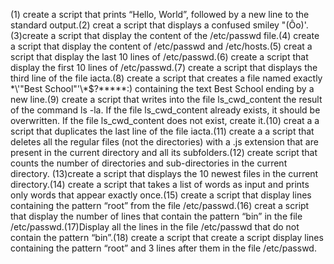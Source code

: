(1) create a script that prints “Hello, World”, followed by a new line to the standard output.(2) creat a script that displays a confused smiley "(Ôo)'.(3)create a script that display the content of the /etc/passwd file.(4) create a script that display the content of /etc/passwd and /etc/hosts.(5) creat a script that display the last 10 lines of /etc/passwd.(6) create a script that display the first 10 lines of /etc/passwd.(7) create a script that displays the third line of the file iacta.(8) create a script that creates a file named exactly \*\\'"Best School"\'\\*$\?\*\*\*\*\*:) containing the text Best School ending by a new line.(9) create a script that writes into the file ls_cwd_content the result of the command ls -la. If the file ls_cwd_content already exists, it should be overwritten. If the file ls_cwd_content does not exist, create it.(10) creat a a script that duplicates the last line of the file iacta.(11) create a a script that deletes all the regular files (not the directories) with a .js extension that are present in the current directory and all its subfolders.(12) create script that counts the number of directories and sub-directories in the current directory.
(13)create a script that displays the 10 newest files in the current directory.(14) create a script that takes a list of words as input and prints only words that appear exactly once.(15) create a script that display lines containing the pattern “root” from the file /etc/passwd.(16) creat a script that display the number of lines that contain the pattern “bin” in the file /etc/passwd.(17)Display all the lines in the file /etc/passwd that do not contain the pattern “bin”.(18) create a script that create a script display lines containing the pattern “root” and 3 lines after them in the file /etc/passwd.
